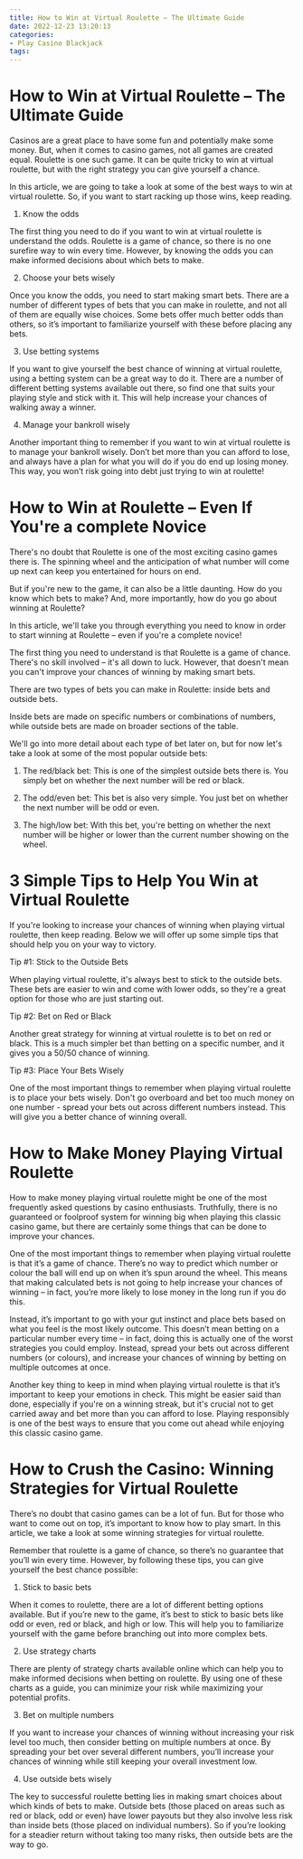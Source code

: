 ```yaml
---
title: How to Win at Virtual Roulette – The Ultimate Guide 
date: 2022-12-23 13:20:13
categories:
- Play Casino Blackjack
tags:
---
```



#  How to Win at Virtual Roulette – The Ultimate Guide 

Casinos are a great place to have some fun and potentially make some money. But, when it comes to casino games, not all games are created equal. Roulette is one such game. It can be quite tricky to win at virtual roulette, but with the right strategy you can give yourself a chance.

In this article, we are going to take a look at some of the best ways to win at virtual roulette. So, if you want to start racking up those wins, keep reading.

1. Know the odds

The first thing you need to do if you want to win at virtual roulette is understand the odds. Roulette is a game of chance, so there is no one surefire way to win every time. However, by knowing the odds you can make informed decisions about which bets to make.

2. Choose your bets wisely

Once you know the odds, you need to start making smart bets. There are a number of different types of bets that you can make in roulette, and not all of them are equally wise choices. Some bets offer much better odds than others, so it’s important to familiarize yourself with these before placing any bets.

3. Use betting systems

If you want to give yourself the best chance of winning at virtual roulette, using a betting system can be a great way to do it. There are a number of different betting systems available out there, so find one that suits your playing style and stick with it. This will help increase your chances of walking away a winner.

4. Manage your bankroll wisely

Another important thing to remember if you want to win at virtual roulette is to manage your bankroll wisely. Don’t bet more than you can afford to lose, and always have a plan for what you will do if you do end up losing money. This way, you won’t risk going into debt just trying to win at roulette!

#  How to Win at Roulette – Even If You're a complete Novice 

There's no doubt that Roulette is one of the most exciting casino games there is. The spinning wheel and the anticipation of what number will come up next can keep you entertained for hours on end.

But if you're new to the game, it can also be a little daunting. How do you know which bets to make? And, more importantly, how do you go about winning at Roulette?

In this article, we'll take you through everything you need to know in order to start winning at Roulette – even if you're a complete novice!

The first thing you need to understand is that Roulette is a game of chance. There's no skill involved – it's all down to luck. However, that doesn't mean you can't improve your chances of winning by making smart bets.

There are two types of bets you can make in Roulette: inside bets and outside bets.

Inside bets are made on specific numbers or combinations of numbers, while outside bets are made on broader sections of the table.

We'll go into more detail about each type of bet later on, but for now let's take a look at some of the most popular outside bets:

1) The red/black bet: This is one of the simplest outside bets there is. You simply bet on whether the next number will be red or black.

2) The odd/even bet: This bet is also very simple. You just bet on whether the next number will be odd or even.

3) The high/low bet: With this bet, you're betting on whether the next number will be higher or lower than the current number showing on the wheel.

#  3 Simple Tips to Help You Win at Virtual Roulette 

If you're looking to increase your chances of winning when playing virtual roulette, then keep reading. Below we will offer up some simple tips that should help you on your way to victory.

Tip #1: Stick to the Outside Bets

When playing virtual roulette, it's always best to stick to the outside bets. These bets are easier to win and come with lower odds, so they're a great option for those who are just starting out.

Tip #2: Bet on Red or Black

Another great strategy for winning at virtual roulette is to bet on red or black. This is a much simpler bet than betting on a specific number, and it gives you a 50/50 chance of winning.

Tip #3: Place Your Bets Wisely

One of the most important things to remember when playing virtual roulette is to place your bets wisely. Don't go overboard and bet too much money on one number - spread your bets out across different numbers instead. This will give you a better chance of winning overall.

#  How to Make Money Playing Virtual Roulette 

How to make money playing virtual roulette might be one of the most frequently asked questions by casino enthusiasts. Truthfully, there is no guaranteed or foolproof system for winning big when playing this classic casino game, but there are certainly some things that can be done to improve your chances.

One of the most important things to remember when playing virtual roulette is that it’s a game of chance. There’s no way to predict which number or colour the ball will end up on when it’s spun around the wheel. This means that making calculated bets is not going to help increase your chances of winning – in fact, you’re more likely to lose money in the long run if you do this.

Instead, it’s important to go with your gut instinct and place bets based on what you feel is the most likely outcome. This doesn’t mean betting on a particular number every time – in fact, doing this is actually one of the worst strategies you could employ. Instead, spread your bets out across different numbers (or colours), and increase your chances of winning by betting on multiple outcomes at once.

Another key thing to keep in mind when playing virtual roulette is that it’s important to keep your emotions in check. This might be easier said than done, especially if you're on a winning streak, but it's crucial not to get carried away and bet more than you can afford to lose. Playing responsibly is one of the best ways to ensure that you come out ahead while enjoying this classic casino game.

#  How to Crush the Casino: Winning Strategies for Virtual Roulette

There’s no doubt that casino games can be a lot of fun. But for those who want to come out on top, it’s important to know how to play smart. In this article, we take a look at some winning strategies for virtual roulette.

Remember that roulette is a game of chance, so there’s no guarantee that you’ll win every time. However, by following these tips, you can give yourself the best chance possible:

1. Stick to basic bets

When it comes to roulette, there are a lot of different betting options available. But if you’re new to the game, it’s best to stick to basic bets like odd or even, red or black, and high or low. This will help you to familiarize yourself with the game before branching out into more complex bets.

2. Use strategy charts

There are plenty of strategy charts available online which can help you to make informed decisions when betting on roulette. By using one of these charts as a guide, you can minimize your risk while maximizing your potential profits.

3. Bet on multiple numbers

If you want to increase your chances of winning without increasing your risk level too much, then consider betting on multiple numbers at once. By spreading your bet over several different numbers, you’ll increase your chances of winning while still keeping your overall investment low.

4. Use outside bets wisely

The key to successful roulette betting lies in making smart choices about which kinds of bets to make. Outside bets (those placed on areas such as red or black, odd or even) have lower payouts but they also involve less risk than inside bets (those placed on individual numbers). So if you’re looking for a steadier return without taking too many risks, then outside bets are the way to go.